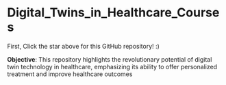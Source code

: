 # Digital_Twins_in_Healthcare_Courses

First, Click the star above for this GitHub repository! :)

**Objective**: This repository highlights the revolutionary potential of digital twin technology in healthcare, emphasizing its ability to offer personalized treatment and improve healthcare outcomes













